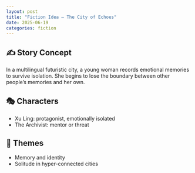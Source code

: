 ```yaml
---
layout: post
title: "Fiction Idea – The City of Echoes"
date: 2025-06-19
categories: fiction
---
```


## ✍️ Story Concept

In a multilingual futuristic city, a young woman records emotional memories to survive isolation. She begins to lose the boundary between other people’s memories and her own.

## 🎭 Characters

- Xu Ling: protagonist, emotionally isolated  
- The Archivist: mentor or threat  

## 🎯 Themes

- Memory and identity  
- Solitude in hyper-connected cities  

